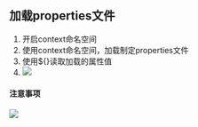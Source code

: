 ## 加载properties文件

1. 开启context命名空间
2. 使用context命名空间，加载制定properties文件
3. 使用${}读取加载的属性值
4. ![](./images/加载properties.jpg)

#### 注意事项

![](./images/注意事项.jpg)